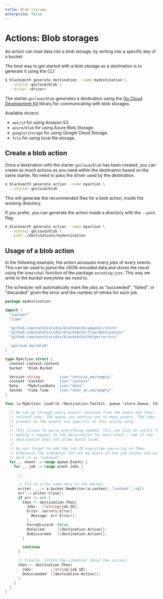 ```yaml
---
title: Blob storage
enterprise: false
---
```


# Actions: Blob storages

An action can load data into a blob storage, by writing into a specific key of
a bucket.

The best way to get started with a blob storage as a destination is to generate
it using the CLI:
```bash
$ blacksmith generate destination --name mydestination \
  --starter gocloud/blob \
  --driver <driver>

```

The starter `gocloud/blob` generates a destination using the
[Go Cloud Development Kit](https://gocloud.dev/) library for communicating with
blob storages.

Available drivers:
- `aws/s3` for using Amazon S3.
- `azure/blob` for using Azure Blob Storage.
- `google/storage` for using Google Cloud Storage.
- `file` for using local file storage.

## Create a blob action

Once a destination with the starter `gocloud/blob` has been created, you can create
as much actions as you need within the destination based on the same starter. No
need to pass the driver used by the destination.
```bash
$ blacksmith generate action --name myaction \
  --starter gocloud/blob

```

This will generate the recommended files for a blob action, inside the working
directory.

If you prefer, you can generate the action inside a directory with the `--path`
flag:
```bash
$ blacksmith generate action --name myaction \
  --starter gocloud/blob \
  --path ./destinations/mydestination

```

## Usage of a blob action

In the following example, the action accesses every jobs of every events. This
can be used to parse the JSON-encoded data and stores the result using the
`Unmarshal` function of the package `encoding/json`. This way we write to the
bucket everytime we need to.

The scheduler will automatically mark the jobs as "succeeded", "failed", or
"discarded" given the error and the number of retries for each job.

```go
package mydestination

import (
  "context"
  "time"

  "github.com/nunchistudio/blacksmith/adapter/store"
  "github.com/nunchistudio/blacksmith/flow/destination"
  "github.com/nunchistudio/blacksmith/helper/errors"

  "gocloud.dev/blob"
)

type MyAction struct {
  context context.Context
  bucket  *blob.Bucket

  Version string        `json:"version,omitempty"`
  Context *Context      `json:"context"`
  Data    *MyActionData `json:"data"`
  SentAt  *time.Time    `json:"sent_at,omitempty"`
}

func (a MyAction) Load(tk *destination.Toolkit, queue *store.Queue, then chan<- destination.Then) {

  // We can go through every events received from the queue and their
  // related jobs. The queue can contain one or many events. The jobs
  // present in the events are specific to this action only.
  //
  // This allows to parse everything needed. This can also be useful for
  // making a request to the destination for each event / job if the
  // destination does not allow batch loads.
  //
  // Do not forget to add the job ID everytime you write in Then.
  // Otherwise the scheduler can not be aware of the job status and will
  // mark it as "unknown".
  for _, event := range queue.Events {
    for _, job := range event.Jobs {

      // ...

      // Try to write some data in the bucket.
      writer, _ := a.bucket.NewWriter(a.context, "content", nil)
      err := writer.Close()
      if err != nil {
        then <- destination.Then{
          Jobs:  []string{job.ID},
          Error: &errors.Error{
            Message: err.Error(),
          },
          ForceDiscard: false,
          OnFailed:     []destination.Action{},
          OnDiscarded:  []destination.Action{},
        }

        continue
      }

      // Finally, inform the scheduler about the success.
      then <- destination.Then{
        Jobs:        []string{job.ID},
        OnSucceeded: []destination.Action{},
      }
    }
  }
}

```

